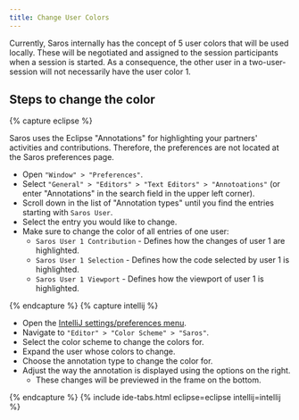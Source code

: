 ```yaml
---
title: Change User Colors
---
```


Currently, Saros internally has the concept of 5 user colors that will be used locally.
These will be negotiated and assigned to the session participants when a session is started.
As a consequence, the other user in a two-user-session will not necessarily have the user color 1.

## Steps to change the color
{% capture eclipse %}

Saros uses the Eclipse "Annotations" for highlighting your partners' activities and
contributions. Therefore, the preferences are not located at the Saros preferences page.

* Open `"Window" > "Preferences"`.
* Select `"General" > "Editors" > "Text Editors" > "Annotoations"`
(or enter "Annotations" in the search field in the upper left corner).
* Scroll down in the list of "Annotation types" until you find the entries starting with `Saros User`.
* Select the entry you would like to change.
* Make sure to change the color of all entries of one user:
  * `Saros User 1 Contribution` - Defines how the changes of user 1 are highlighted.
  * `Saros User 1 Selection` - Defines how the code selected by user 1 is highlighted.
  * `Saros User 1 Viewport` - Defines how the viewport of user 1 is highlighted.

{% endcapture %}
{% capture intellij %}

* Open the [IntelliJ settings/preferences menu](https://www.jetbrains.com/help/idea/settings-preferences-dialog.html).
* Navigate to `"Editor" > "Color Scheme" > "Saros"`.
* Select the color scheme to change the colors for.
* Expand the user whose colors to change.
* Choose the annotation type to change the color for.
* Adjust the way the annotation is displayed using the options on the right.
  * These changes will be previewed in the frame on the bottom.

{% endcapture %}
{% include ide-tabs.html eclipse=eclipse intellij=intellij %}